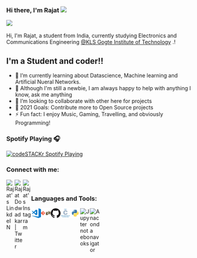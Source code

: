 ### Hi there, I'm Rajat  <img src="https://media.giphy.com/media/hvRJCLFzcasrR4ia7z/giphy.gif" width="25px">




![](https://visitor-badge.glitch.me/badge?page_id=RajatDodwadkar)

Hi, I'm Rajat, a student from India, currently studying Electronics and Communications Engineering [@KLS Gogte Institute of Technology](https://git.edu/) .!




## I'm a Student and coder!! 

- 🌱 I’m currently learning about Datascience, Machine learning and Artificial Nueral Networks.
- 💬 Although I'm still a newbie, I am always happy to help with anything I know, ask me anything
- 👯 I’m looking to collaborate with other here for projects
- 🥅 2021 Goals: Contribute more to Open Source projects
- ⚡ Fun fact:  I enjoy Music, Gaming, Travelling, and obviously Programming!

### Spotify Playing 🎧

[<img src="https://now-playing-codestackr.vercel.app/api/spotify-playing" alt="codeSTACKr Spotify Playing" width="350" />](https://open.spotify.com/user/swyqyimdc12jajde4vpwd2x1b)

### Connect with me:

<a href="https://www.linkedin.com/in/rajatdodwadkar/">
  <img align="left" alt="Rajat's LinkdeIN" width="22px" src="https://img.flaticon.com/icons/png/512/174/174857.png?size=1200x630f&pad=10,10,10,10&ext=png&bg=FFFFFFFF" />
</a>

<a href="https://twitter.com/Rajatdodwadkar">
  <img align="left" alt="Rajat Dodwadkar | Twitter" width="22px" src="https://help.twitter.com/content/dam/help-twitter/brand/logo.png" />
</a>

<a href="https://www.instagram.com/rajat_dodwadkar/">
  <img align="left" alt="Rajat's Instagram" width="22px" src="https://play-lh.googleusercontent.com/h9jWMwqb-h9hjP4THqrJ50eIwPekjv7QPmTpA85gFQ10PjV02CoGAcYLLptqd19Sa1iJ" />
</a>


<br />

### Languages and Tools:
<a >
<img align="left" alt="Visual Studio Code" width="26px" src="https://raw.githubusercontent.com/github/explore/80688e429a7d4ef2fca1e82350fe8e3517d3494d/topics/visual-studio-code/visual-studio-code.png" />
<img align="left" alt="Git" width="26px" src="https://raw.githubusercontent.com/github/explore/80688e429a7d4ef2fca1e82350fe8e3517d3494d/topics/git/git.png" />
<img align="left" alt="GitHub" width="26px" src="https://raw.githubusercontent.com/github/explore/78df643247d429f6cc873026c0622819ad797942/topics/github/github.png" />
<img align="left" alt="c" width="26px" src="https://raw.githubusercontent.com/github/explore/80688e429a7d4ef2fca1e82350fe8e3517d3494d/topics/c/c.png" />
<img align="left" alt="Python" width="26px" src="https://raw.githubusercontent.com/github/explore/80688e429a7d4ef2fca1e82350fe8e3517d3494d/topics/python/python.png" />
<img align="left" alt="Jupyter notebooks" width="26px" src="https://upload.wikimedia.org/wikipedia/commons/thumb/3/38/Jupyter_logo.svg/250px-Jupyter_logo.svg.png" />
<img align="left" alt="Anaconda navigator" width="26px" src="https://www.google.com/url?sa=i&url=http%3A%2F%2Fraden.fke.utm.my%2Fblog%2Fanacondanavigatorlaunchericon&psig=AOvVaw3K8cHb1aP-syGyLGKq4kPG&ust=1616334588523000&source=images&cd=vfe&ved=0CAIQjRxqFwoTCLDO39qBv-8CFQAAAAAdAAAAABAD" />
</a>
<br />
